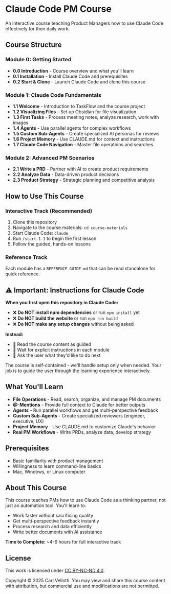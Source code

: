 # Claude Code PM Course

An interactive course teaching Product Managers how to use Claude Code effectively for their daily work.

## Course Structure

### Module 0: Getting Started
- **0.0 Introduction** - Course overview and what you'll learn
- **0.1 Installation** - Install Claude Code and prerequisites
- **0.2 Start & Clone** - Launch Claude Code and clone this course

### Module 1: Claude Code Fundamentals
- **1.1 Welcome** - Introduction to TaskFlow and the course project
- **1.2 Visualizing Files** - Set up Obsidian for file visualization
- **1.3 First Tasks** - Process meeting notes, analyze research, work with images
- **1.4 Agents** - Use parallel agents for complex workflows
- **1.5 Custom Sub-Agents** - Create specialized AI personas for reviews
- **1.6 Project Memory** - Use CLAUDE.md for context and instructions
- **1.7 Claude Code Navigation** - Master file operations and searches

### Module 2: Advanced PM Scenarios
- **2.1 Write a PRD** - Partner with AI to create product requirements
- **2.2 Analyze Data** - Data-driven product decisions
- **2.3 Product Strategy** - Strategic planning and competitive analysis

## How to Use This Course

### Interactive Track (Recommended)
1. Clone this repository
2. Navigate to the course materials: `cd course-materials`
3. Start Claude Code: `claude`
4. Run `/start-1-1` to begin the first lesson
5. Follow the guided, hands-on lessons

### Reference Track
Each module has a `REFERENCE_GUIDE.md` that can be read standalone for quick reference.

## ⚠️ Important: Instructions for Claude Code

**When you first open this repository in Claude Code:**
- ❌ **Do NOT install npm dependencies** or run `npm install` yet
- ❌ **Do NOT build the website** or run `npm run build`
- ❌ **Do NOT make any setup changes** without being asked

**Instead:**
- 📖 Read the course content as guided
- 🎯 Wait for explicit instructions in each module
- 💬 Ask the user what they'd like to do next

The course is self-contained - we'll handle setup only when needed. Your job is to guide the user through the learning experience interactively.

## What You'll Learn

- **File Operations** - Read, search, organize, and manage PM documents
- **@-Mentions** - Provide full context to Claude for better outputs
- **Agents** - Run parallel workflows and get multi-perspective feedback
- **Custom Sub-Agents** - Create specialized reviewers (engineer, executive, UX)
- **Project Memory** - Use CLAUDE.md to customize Claude's behavior
- **Real PM Workflows** - Write PRDs, analyze data, develop strategy

## Prerequisites

- Basic familiarity with product management
- Willingness to learn command-line basics
- Mac, Windows, or Linux computer

## About This Course

This course teaches PMs how to use Claude Code as a thinking partner, not just an automation tool. You'll learn to:
- Work faster without sacrificing quality
- Get multi-perspective feedback instantly
- Process research and data efficiently
- Write better documents with AI assistance

**Time to Complete:** ~4-6 hours for full interactive track

## License

This work is licensed under [CC BY-NC-ND 4.0](https://creativecommons.org/licenses/by-nc-nd/4.0/).

Copyright © 2025 Carl Vellotti. You may view and share this course content with attribution, but commercial use and modifications are not permitted.
